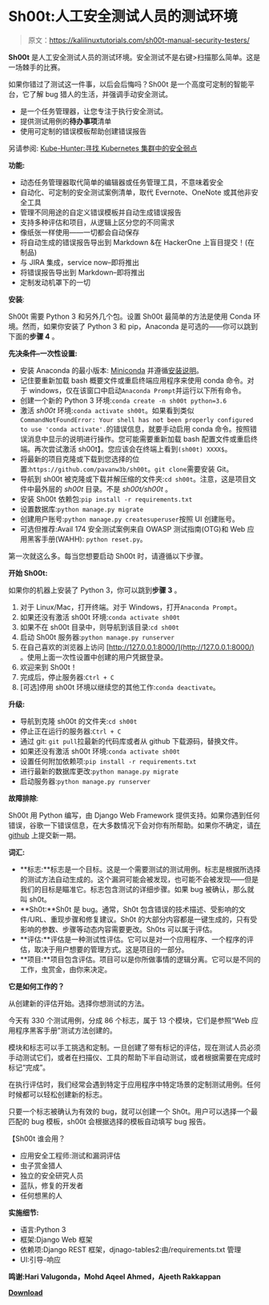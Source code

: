 # Sh00t:人工安全测试人员的测试环境

> 原文：<https://kalilinuxtutorials.com/sh00t-manual-security-testers/>

**Sh00t** 是人工安全测试人员的测试环境。安全测试不是右键>扫描那么简单。这是一场棘手的比赛。

如果你错过了测试这一件事，以后会后悔吗？Sh00t 是一个高度可定制的智能平台，它了解 bug 猎人的生活，并强调手动安全测试。

*   是一个任务管理器，让您专注于执行安全测试。
*   提供测试用例的**待办事项**清单
*   使用可定制的错误模板帮助创建错误报告

另请参阅: [Kube-Hunter:寻找 Kubernetes 集群中的安全弱点](https://kalilinuxtutorials.com/kube-hunter-security-weaknesses/)

**功能:**

*   动态任务管理器取代简单的编辑器或任务管理工具，不意味着安全
*   自动化、可定制的安全测试案例清单，取代 Evernote、OneNote 或其他非安全工具
*   管理不同用途的自定义错误模板并自动生成错误报告
*   支持多种评估和项目，从逻辑上区分您的不同需求
*   像纸张一样使用——一切都会自动保存
*   将自动生成的错误报告导出到 Markdown &在 HackerOne 上盲目提交！(在制品)
*   与 JIRA 集成，service now–即将推出
*   将错误报告导出到 Markdown–即将推出
*   定制发动机罩下的一切

**安装**:

Sh00t 需要 Python 3 和另外几个包。设置 Sh00t 最简单的方法是使用 Conda 环境。然而，如果你安装了 Python 3 和 pip，Anaconda 是可选的——你可以跳到下面的**步骤 4** 。

**先决条件–一次性设置:**

*   安装 Anaconda 的最小版本: [Miniconda](https://conda.io/miniconda.html) 并遵循[安装说明](https://conda.io/docs/user-guide/install/index.html)。
*   记住要重新加载 bash 概要文件或重启终端应用程序来使用 conda 命令。对于 windows，仅在该窗口中启动`Anaconda Prompt`并运行以下所有命令。
*   创建一个新的 Python 3 环境:`conda create -n sh00t python=3.6`
*   激活 *sh00t* 环境:`conda activate sh00t`。如果看到类似`CommandNotFoundError: Your shell has not been properly configured to use 'conda activate'.`的错误信息，就要手动启用 conda 命令。按照错误消息中显示的说明进行操作。您可能需要重新加载 bash 配置文件或重启终端。再次尝试激活 sh00t】。您应该会在终端上看到`(sh00t) XXXX$`。
*   将最新的项目克隆或下载到您选择的位置:`https://github.com/pavanw3b/sh00t`。`git clone`需要安装 Git。
*   导航到 sh00t 被克隆或下载并解压缩的文件夹:`cd sh00t`。注意，这是项目文件中最外层的 *sh00t* 目录。不是 *sh00t/sh00t* 。
*   安装 Sh00t 依赖包:`pip install -r requirements.txt`
*   设置数据库:`python manage.py migrate`
*   创建用户账号:`python manage.py createsuperuser`按照 UI 创建账号。
*   可选但推荐:Avail 174 安全测试案例来自 OWASP 测试指南(OTG)和 Web 应用黑客手册(WAHH): `python reset.py`。

第一次就这么多。每当您想要启动 Sh00t 时，请遵循以下步骤。

**开始 Sh00t:**

如果你的机器上安装了 Python 3，你可以跳到**步骤 3** 。

1.  对于 Linux/Mac，打开终端。对于 Windows，打开`Anaconda Prompt`。
2.  如果还没有激活 sh00t 环境:`conda activate sh00t`
3.  如果不在 sh00t 目录中，则导航到该目录:`cd sh00t`
4.  启动 Sh00t 服务器:`python manage.py runserver`
5.  在自己喜欢的浏览器上访问 [http://127.0.0.1:8000/](http://127.0.0.1:8000/) 。使用上面一次性设置中创建的用户凭据登录。
6.  欢迎来到 Sh00t！
7.  完成后，停止服务器:`Ctrl + C`
8.  [可选]停用 sh00t 环境以继续您的其他工作:`conda deactivate`。

**升级:**

*   导航到克隆 sh00t 的文件夹:`cd sh00t`
*   停止正在运行的服务器:`Ctrl + C`
*   通过 git: `git pull`拉最新的代码库或者从 github 下载源码，替换文件。
*   如果还没有激活 sh00t 环境:`conda activate sh00t`
*   设置任何附加依赖项:`pip install -r requirements.txt`
*   进行最新的数据库更改:`python manage.py migrate`
*   启动服务器:`python manage.py runserver`

**故障排除**:

Sh00t 用 Python 编写，由 Django Web Framework 提供支持。如果你遇到任何错误，谷歌一下错误信息，在大多数情况下会对你有所帮助。如果你不确定，请[在 github](https://github.com/pavanw3b/sh00t/issues/new) 上提交新一期。

**词汇:**

*   **标志:**标志是一个目标。这是一个需要测试的测试用例。标志是根据所选择的测试方法自动生成的。这个漏洞可能会被发现，也可能不会被发现——但是我们的目标是瞄准它。标志包含测试的详细步骤。如果 bug 被确认，那么就叫 sh0t。
*   **Sh0t:**Sh0t 是 bug。通常，Sh0t 包含错误的技术描述、受影响的文件/URL、重现步骤和修复建议。Sh0t 的大部分内容都是一键生成的，只有受影响的参数、步骤等动态内容需要更改。Sh0ts 可以属于评估。
*   **评估:**评估是一种测试性评估。它可以是对一个应用程序、一个程序的评估，取决于用户想要的管理方式。这是项目的一部分。
*   **项目:**项目包含评估。项目可以是你所做事情的逻辑分离。它可以是不同的工作，虫赏金，由你来决定。

**它是如何工作的？**

从创建新的评估开始。选择你想测试的方法。

今天有 330 个测试用例，分成 86 个标志，属于 13 个模块，它们是参照“Web 应用程序黑客手册”测试方法创建的。

模块和标志可以手工挑选和定制。一旦创建了带有标记的评估，现在测试人员必须手动测试它们，或者在扫描仪、工具的帮助下半自动测试，或者根据需要在完成时标记“完成”。

在执行评估时，我们经常会遇到特定于应用程序中特定场景的定制测试用例。任何时候都可以轻松创建新的标志。

只要一个标志被确认为有效的 bug，就可以创建一个 Sh0t。用户可以选择一个最匹配的 bug 模板，sh00t 会根据选择的模板自动填写 bug 报告。

【Sh00t 谁会用？

*   应用安全工程师:测试和漏洞评估
*   虫子赏金猎人
*   独立的安全研究人员
*   蓝队，修复的开发者
*   任何想黑的人

**实施细节:**

*   语言:Python 3
*   框架:Django Web 框架
*   依赖项:Django REST 框架，djnago-tables2:由/requirements.txt 管理
*   UI:引导-响应

**鸣谢:Hari Valugonda，Mohd Aqeel Ahmed，Ajeeth Rakkappan**

[**Download**](https://github.com/pavanw3b/sh00t)